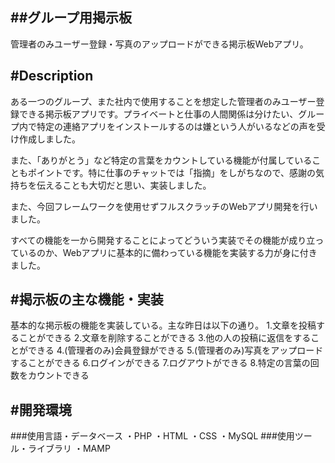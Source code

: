 ##グループ用掲示板
-
管理者のみユーザー登録・写真のアップロードができる掲示板Webアプリ。

#Description
-
ある一つのグループ、また社内で使用することを想定した管理者のみユーザー登録できる掲示板アプリです。プライベートと仕事の人間関係は分けたい、グループ内で特定の連絡アプリをインストールするのは嫌という人がいるなどの声を受け作成しました。

また、「ありがとう」など特定の言葉をカウントしている機能が付属していることもポイントです。特に仕事のチャットでは「指摘」をしがちなので、感謝の気持ちを伝えることも大切だと思い、実装しました。

また、今回フレームワークを使用せずフルスクラッチのWebアプリ開発を行いました。

すべての機能を一から開発することによってどういう実装でその機能が成り立っているのか、Webアプリに基本的に備わっている機能を実装する力が身に付きました。

#掲示板の主な機能・実装
-
基本的な掲示板の機能を実装している。主な昨日は以下の通り。
1.文章を投稿することができる
2.文章を削除することができる
3.他の人の投稿に返信をすることができる
4.(管理者のみ)会員登録ができる
5.(管理者のみ)写真をアップロードすることができる
6.ログインができる
7.ログアウトができる
8.特定の言葉の回数をカウントできる

#開発環境
-
###使用言語・データベース
・PHP 
・HTML
・CSS
・MySQL
###使用ツール・ライブラリ
・MAMP